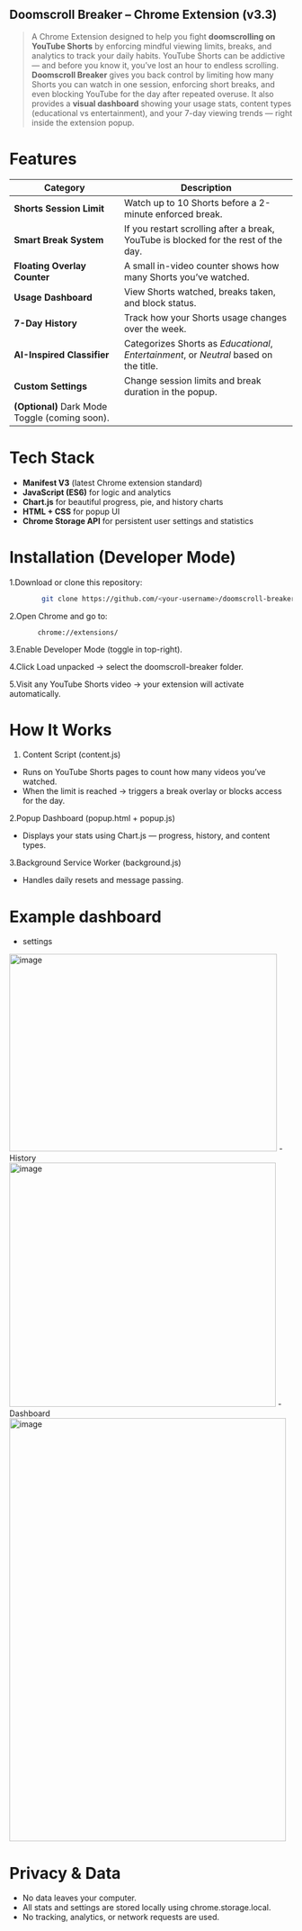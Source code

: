 ## Doomscroll Breaker – Chrome Extension (v3.3)

> A Chrome Extension designed to help you fight **doomscrolling on YouTube Shorts** by enforcing mindful viewing limits, breaks, and analytics to track your daily habits.
> YouTube Shorts can be addictive — and before you know it, you’ve lost an hour to endless scrolling.  
**Doomscroll Breaker** gives you back control by limiting how many Shorts you can watch in one session, enforcing short breaks, and even blocking YouTube for the day after repeated overuse.
> It also provides a **visual dashboard** showing your usage stats, content types (educational vs entertainment), and your 7-day viewing trends — right inside the extension popup.

# Features

| Category | Description |
|-----------|--------------|
| **Shorts Session Limit** | Watch up to 10 Shorts before a 2-minute enforced break. |
| **Smart Break System** | If you restart scrolling after a break, YouTube is blocked for the rest of the day. |
| **Floating Overlay Counter** | A small in-video counter shows how many Shorts you’ve watched. |
| **Usage Dashboard** | View Shorts watched, breaks taken, and block status. |
| **7-Day History** | Track how your Shorts usage changes over the week. |
| **AI-Inspired Classifier** | Categorizes Shorts as *Educational*, *Entertainment*, or *Neutral* based on the title. |
| **Custom Settings** | Change session limits and break duration in the popup. |
| **(Optional)** Dark Mode Toggle (coming soon). |

# Tech Stack
- **Manifest V3** (latest Chrome extension standard)
- **JavaScript (ES6)** for logic and analytics
- **Chart.js** for beautiful progress, pie, and history charts
- **HTML + CSS** for popup UI
- **Chrome Storage API** for persistent user settings and statistics

  
# Installation (Developer Mode)

1.Download or clone this repository:
   ```bash
           git clone https://github.com/<your-username>/doomscroll-breaker.git
   ```
2.Open Chrome and go to:
   
           chrome://extensions/

3.Enable Developer Mode (toggle in top-right).

4.Click Load unpacked → select the doomscroll-breaker folder.

5.Visit any YouTube Shorts video → your extension will activate automatically.

# How It Works

1. Content Script (content.js)
- Runs on YouTube Shorts pages to count how many videos you’ve watched.
- When the limit is reached → triggers a break overlay or blocks access for the day.

2.Popup Dashboard (popup.html + popup.js)
- Displays your stats using Chart.js — progress, history, and content types.

3.Background Service Worker (background.js)
- Handles daily resets and message passing.

# Example dashboard

- settings 
<img width="476" height="351" alt="image" src="https://github.com/user-attachments/assets/eb6847e0-06c7-4ed4-a5fc-eff2574ba070" />
- History 
<img width="474" height="434" alt="image" src="https://github.com/user-attachments/assets/9df1aab4-42fc-46e2-ac60-a471d05bae40" />
- Dashboard
  <img width="492" height="752" alt="image" src="https://github.com/user-attachments/assets/130f6289-77bf-4600-a420-27bead877825" />


# Privacy & Data
- No data leaves your computer.
- All stats and settings are stored locally using chrome.storage.local.
- No tracking, analytics, or network requests are used.
